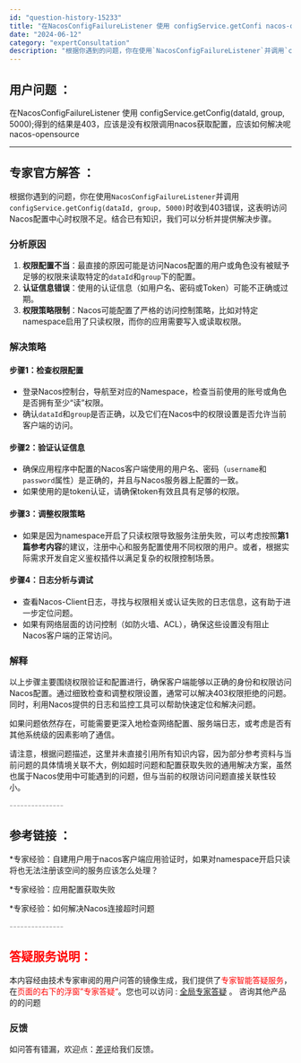 ```yaml
---
id: "question-history-15233"
title: "在NacosConfigFailureListener 使用 configService.getConfi nacos-opensource"
date: "2024-06-12"
category: "expertConsultation"
description: "根据你遇到的问题，你在使用`NacosConfigFailureListener`并调用`configService.getConfig(dataId, group, 5000)`时收到403错误，这表明访问Nacos配置中心时权限不足。结合已有知识，我们可以分析并提供解决步骤。### 分析原因1."
---
```


## 用户问题 ： 
 在NacosConfigFailureListener 使用 configService.getConfig(dataId, group, 5000);得到的结果是403，应该是没有权限调用nacos获取配置，应该如何解决呢 nacos-opensource 

---------------
## 专家官方解答 ：

根据你遇到的问题，你在使用`NacosConfigFailureListener`并调用`configService.getConfig(dataId, group, 5000)`时收到403错误，这表明访问Nacos配置中心时权限不足。结合已有知识，我们可以分析并提供解决步骤。

### 分析原因

1. **权限配置不当**：最直接的原因可能是访问Nacos配置的用户或角色没有被赋予足够的权限来读取特定的`dataId`和`group`下的配置。
2. **认证信息错误**：使用的认证信息（如用户名、密码或Token）可能不正确或过期。
3. **权限策略限制**：Nacos可能配置了严格的访问控制策略，比如对特定namespace启用了只读权限，而你的应用需要写入或读取权限。

### 解决策略

#### 步骤1：检查权限配置
- 登录Nacos控制台，导航至对应的Namespace，检查当前使用的账号或角色是否拥有至少“读”权限。
- 确认`dataId`和`group`是否正确，以及它们在Nacos中的权限设置是否允许当前客户端的访问。

#### 步骤2：验证认证信息
- 确保应用程序中配置的Nacos客户端使用的用户名、密码（`username`和`password`属性）是正确的，并且与Nacos服务器上配置的一致。
- 如果使用的是token认证，请确保token有效且具有足够的权限。

#### 步骤3：调整权限策略
- 如果是因为namespace开启了只读权限导致服务注册失败，可以考虑按照**第1篇参考内容**的建议，注册中心和服务配置使用不同权限的用户。或者，根据实际需求开发自定义鉴权插件以满足复杂的权限控制场景。

#### 步骤4：日志分析与调试
- 查看Nacos-Client日志，寻找与权限相关或认证失败的日志信息，这有助于进一步定位问题。
- 如果有网络层面的访问控制（如防火墙、ACL），确保这些设置没有阻止Nacos客户端的正常访问。

### 解释
以上步骤主要围绕权限验证和配置进行，确保客户端能够以正确的身份和权限访问Nacos配置。通过细致检查和调整权限设置，通常可以解决403权限拒绝的问题。同时，利用Nacos提供的日志和监控工具可以帮助快速定位和解决问题。

如果问题依然存在，可能需要更深入地检查网络配置、服务端日志，或考虑是否有其他系统级的因素影响了通信。

请注意，根据问题描述，这里并未直接引用所有知识内容，因为部分参考资料与当前问题的具体情境关联不大，例如超时问题和配置获取失败的通用解决方案，虽然也属于Nacos使用中可能遇到的问题，但与当前的权限访问问题直接关联性较小。


<font color="#949494">---------------</font> 


## 参考链接 ：

*专家经验：自建用户用于nacos客户端应用验证时，如果对namespace开启只读将也无法注册该空间的服务应该怎么处理？ 
 
 *专家经验：应用配置获取失败 
 
 *专家经验：如何解决Nacos连接超时问题 


 <font color="#949494">---------------</font> 
 


## <font color="#FF0000">答疑服务说明：</font> 

本内容经由技术专家审阅的用户问答的镜像生成，我们提供了<font color="#FF0000">专家智能答疑服务</font>，在<font color="#FF0000">页面的右下的浮窗”专家答疑“</font>。您也可以访问 : [全局专家答疑](https://opensource.alibaba.com/chatBot) 。 咨询其他产品的的问题

### 反馈
如问答有错漏，欢迎点：[差评](https://ai.nacos.io/user/feedbackByEnhancerGradePOJOID?enhancerGradePOJOId=15256)给我们反馈。
